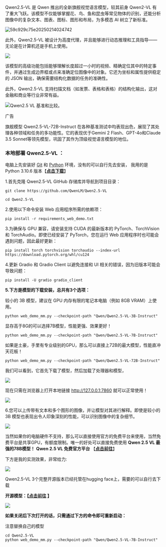 Qwen2.5-VL 是 Qwen 推出的全新旗舰视觉语言模型，较其前身 Qwen2-VL 有了重大飞跃。该模型不仅能够掌握花、鸟、鱼和昆虫等常见物体的识别，还能分析图像中的复杂文本、图表、图标、图形和布局，为多模态 AI 树立了新标准。

![59c929c75e20250214024742](https://www.freedidi.com/wp-content/uploads/2025/02/59c929c75e20250214024742.webp)


此外，Qwen2.5-VL 被设计为高度代理，并且能够进行动态推理和工具指导——无论是在计算机还是手机上使用。

![](https://www.freedidi.com/wp-content/uploads/2025/02/fa9d2d872920250214022217.webp)

该模型的高级功能包括能够理解长度超过一小时的视频、精确定位其中的特定事件，并通过生成边界框或点来准确定位图像中的对象。它还为坐标和属性提供稳定的 JSON 输出，确保需要结构化数据的任务的准确性。

此外，Qwen2.5-VL 支持扫描文档（如发票、表格和表格）的结构化输出，这对金融和商业等行业非常有益。

![Qwen2.5 VL 基准和比较。](https://www.freedidi.com/wp-content/uploads/2025/02/024020-.png)

广告

旗舰模型 Qwen2.5-VL-72B-Instruct 在各种基准测试中均表现出色，展现了其处理各种领域和任务的多功能性。它的表现优于Gemini 2 Flash、GPT-4o和Claude 3.5 Sonnet等领先模型，巩固了其作为顶级视觉语言模型的地位。

### 本地部署 Qwen2.5-VL ：

电脑上先安装好 [Git](https://git-scm.com/) 和 [Python](https://www.python.org/downloads/release/python-3106/) 环境，没有的可以自行先去安装， 我用的是Python 3.10.6 版本【**[点击下载](https://www.python.org/downloads/release/python-3106/)**】

1.首先克隆 Qwen2.5-VL GitHub 存储库并导航到项目目录：
```
git clone https://github.com/QwenLM/Qwen2.5-VL

cd Qwen2.5-VL
```
2.使用以下命令安装 Web 应用程序所需的依赖项：
```
pip install -r requirements_web_demo.txt
```
3.为确保与 GPU 兼容，请安装支持 CUDA 的最新版本的 PyTorch、TorchVision 和 TorchAudio。即使已经安装了 PyTorch，您在运行 Web 应用程序时也可能会遇到问题，因此最好更新：
```
pip install torch torchvision torchaudio --index-url https://download.pytorch.org/whl/cu124
```
4.更新 Gradio 和 Gradio Client 以避免连接和 UI 相关的错误，因为旧版本可能会导致问题：
```
pip install -U gradio gradio_client
```

**5.下方是模型的下载安装，总共有3个选项：**

较小的 3B 模型，建议在 GPU 内存有限的笔记本电脑（例如 8GB VRAM）上使用。
```
python web_demo_mm.py --checkpoint-path "Qwen/Qwen2.5-VL-3B-Instruct"
```
显存高于8G的可以选择7B模型，性能更强、效果更好！
```
python web_demo_mm.py --checkpoint-path "Qwen/Qwen2.5-VL-7B-Instruct"
```
如果是土豪，手里有专业级别的GPU，那么可以直接上72B的最大模型，性能直冲天花板！
```
python web_demo_mm.py --checkpoint-path "Qwen/Qwen2.5-VL-72B-Instruct"
```
我们可以看到，它首先下载了模型，然后加载了处理器和模型，

![](https://www.freedidi.com/wp-content/uploads/2025/02/eacfbc143f20250214022802.webp)

现在只需在浏览器上打开本地链接 http://127.0.0.1:7860 就可以正常使用！

![](https://www.freedidi.com/wp-content/uploads/2025/02/d37e76b18220250214022824.webp)

6.您可以上传带有文本和多个图形的图像，并让模型对其进行解释。即使是较小的 3B 模型也表现出令人印象深刻的性能，可以识别图像中的复杂细节。

![](https://www.freedidi.com/wp-content/uploads/2025/02/881f029d5c20250214023050.webp)

当然如果你的电脑硬件不支持，那么可以直接使用官方的免费平台来使用，当然免费平台是共享GPU，有额度限制。唯一的好处可以直接免费使用 **Qwen 2.5 VL 最强的78B模型！** **Qwen 2.5 VL 免费官方平台** 【[**点击前往**](https://chat.qwenlm.ai/)】

下方是我的实测效果，非常给力:

![](https://www.freedidi.com/wp-content/uploads/2025/02/933bcfa39f20250214023956.webp)

Qwen2.5-VL 3个完整开源版本已经托管在hugging face上，需要的可以自行去下载

**开源模型：【[点击前往](https://huggingface.co/collections/Qwen/qwen25-vl-6795ffac22b334a837c0f9a5) 】**

![](https://www.freedidi.com/wp-content/uploads/2025/02/1396ab257720250214024437-scaled.webp)

**如果关闭后下次打开的话，只需通过下方的命令即可重新启动：**

注意替换自己的模型
```
cd Qwen2.5-VL
python web_demo_mm.py --checkpoint-path "Qwen/Qwen2.5-VL-7B-Instruct"
```
